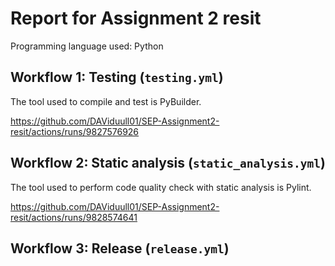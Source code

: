 # Report for Assignment 2 resit

Programming language used: Python

## Workflow 1: Testing (`testing.yml`)

The tool used to compile and test is PyBuilder.

https://github.com/DAViduull01/SEP-Assignment2-resit/actions/runs/9827576926

## Workflow 2: Static analysis (`static_analysis.yml`)

The tool used to perform code quality check with static analysis is Pylint.

https://github.com/DAViduull01/SEP-Assignment2-resit/actions/runs/9828574641

## Workflow 3: Release (`release.yml`)


